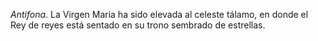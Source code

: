 *Antifona*. La Virgen Maria ha sido elevada al celeste tálamo, en donde el Rey de reyes está sentado en su trono sembrado de estrellas.
